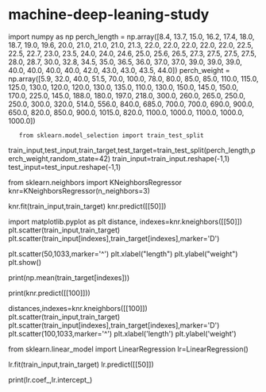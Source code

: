 # machine-deep-leaning-study
import numpy as np
perch_length = np.array([8.4, 13.7, 15.0, 16.2, 17.4, 18.0, 18.7, 19.0, 19.6, 20.0, 21.0,
       21.0, 21.0, 21.3, 22.0, 22.0, 22.0, 22.0, 22.0, 22.5, 22.5, 22.7,
       23.0, 23.5, 24.0, 24.0, 24.6, 25.0, 25.6, 26.5, 27.3, 27.5, 27.5,
       27.5, 28.0, 28.7, 30.0, 32.8, 34.5, 35.0, 36.5, 36.0, 37.0, 37.0,
       39.0, 39.0, 39.0, 40.0, 40.0, 40.0, 40.0, 42.0, 43.0, 43.0, 43.5,
       44.0])
perch_weight = np.array([5.9, 32.0, 40.0, 51.5, 70.0, 100.0, 78.0, 80.0, 85.0, 85.0, 110.0,
       115.0, 125.0, 130.0, 120.0, 120.0, 130.0, 135.0, 110.0, 130.0,
       150.0, 145.0, 150.0, 170.0, 225.0, 145.0, 188.0, 180.0, 197.0,
       218.0, 300.0, 260.0, 265.0, 250.0, 250.0, 300.0, 320.0, 514.0,
       556.0, 840.0, 685.0, 700.0, 700.0, 690.0, 900.0, 650.0, 820.0,
       850.0, 900.0, 1015.0, 820.0, 1100.0, 1000.0, 1100.0, 1000.0,
       1000.0])
       
       from sklearn.model_selection import train_test_split

train_input,test_input,train_target,test_target=train_test_split(perch_length,perch_weight,random_state=42)
train_input=train_input.reshape(-1,1)
test_input=test_input.reshape(-1,1)

from sklearn.neighbors import KNeighborsRegressor
knr=KNeighborsRegressor(n_neighbors=3)

knr.fit(train_input,train_target)
knr.predict([[50]])

import matplotlib.pyplot as plt
distance, indexes=knr.kneighbors([[50]])
plt.scatter(train_input,train_target)
plt.scatter(train_input[indexes],train_target[indexes],marker='D')

plt.scatter(50,1033,marker='^')
plt.xlabel("length")
plt.ylabel("weight")
plt.show()

print(np.mean(train_target[indexes]))

print(knr.predict([[100]]))

distances,indexes=knr.kneighbors([[100]])
plt.scatter(train_input,train_target)
plt.scatter(train_input[indexes],train_target[indexes],marker='D')
plt.scatter(100,1033,marker='^')
plt.xlabel('length')
plt.ylabel('weight')

from sklearn.linear_model import LinearRegression
lr=LinearRegression()

lr.fit(train_input,train_target)
lr.predict([[50]])

print(lr.coef_,lr.intercept_)
